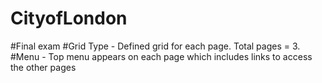 # CityofLondon
#Final exam
#Grid Type - Defined grid for each page. Total pages = 3.
#Menu - Top menu appears on each page which includes links to access the other pages
